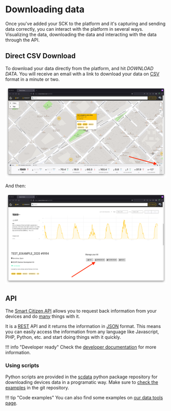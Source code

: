 # Downloading data

Once you've added your SCK to the platform and it's capturing and sending data correctly, you can interact with the platform in several ways. Visualizing the data, downloading the data and interacting with the data through the API.

## Direct CSV Download

To download your data directly from the platform, and hit *DOWNLOAD DATA*. You will receive an email with a link to download your data on <a href="https://en.wikipedia.org/wiki/Comma-separated_values" target="_blank">CSV</a> format in a minute or two.

![](/assets/images/kit-detail.png)

And then:

![](/assets/images/csv-download.png)

## API

The [Smart Citizen API]({{extra.urls.api.link}}) allows you to request back information from your devices and do [many](/data/data-tools/) things with it.

It is a <a href="https://en.wikipedia.org/wiki/Representational_state_transfer" target="_blank">REST</a> API and it returns the information in <a href="https://en.wikipedia.org/wiki/Json" target="_blank">JSON</a> format. This means you can easily access the information from any language like Javascript, PHP, Python, etc. and start doing things with it quickly.

!!! info "Developer ready"
	Check the [developer documentation]({{extra.urls.developer.link}}) for more information.

### Using scripts

Python scripts are provided in the [scdata](https://pypi.org/project/scdata/) python package repository for downloading devices data in a programatic way. Make sure to [check the examples](https://github.com/fablabbcn/smartcitizen-data/tree/master/examples) in the git repository.

!!! tip "Code examples"
	You can also find some examples on [our data tools page](/data/data-tools/).